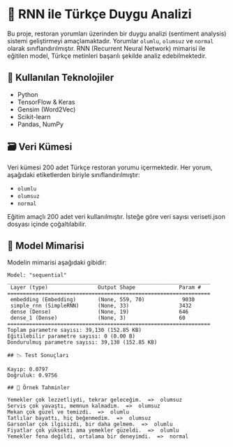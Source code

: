# 🤖 RNN ile Türkçe Duygu Analizi

Bu proje, restoran yorumları üzerinden bir duygu analizi (sentiment analysis) sistemi geliştirmeyi amaçlamaktadır. Yorumlar `olumlu`, `olumsuz` ve `normal` olarak sınıflandırılmıştır. RNN (Recurrent Neural Network) mimarisi ile eğitilen model, Türkçe metinleri başarılı şekilde analiz edebilmektedir.

## 🧠 Kullanılan Teknolojiler

- Python
- TensorFlow & Keras
- Gensim (Word2Vec)
- Scikit-learn
- Pandas, NumPy

## 🗃️ Veri Kümesi

Veri kümesi 200 adet Türkçe restoran yorumu içermektedir. Her yorum, aşağıdaki etiketlerden biriyle sınıflandırılmıştır:

- `olumlu`
- `olumsuz`
- `normal`

Eğitim amaçlı 200 adet veri kullanılmıştır. İsteğe göre veri sayısı veriseti.json dosyası içinde çoğaltılabilir.

## 🧱 Model Mimarisi

Modelin mimarisi aşağıdaki gibidir:

```text
Model: "sequential"
_________________________________________________________________
 Layer (type)                Output Shape              Param #   
=================================================================
 embedding (Embedding)       (None, 559, 70)            9030      
 simple_rnn (SimpleRNN)      (None, 33)                3432      
 dense (Dense)               (None, 19)                646       
 dense_1 (Dense)             (None, 3)                 60        
=================================================================
Toplam parametre sayısı: 39,130 (152.85 KB)  
Eğitilebilir parametre sayısı: 0 (0.00 B) 
Dondurulmuş parametre sayısı: 39,130 (152.85 KB)

## 📉 Test Sonuçları

Kayıp: 0.0797
Doğruluk: 0.9756

## 🧪 Örnek Tahminler

Yemekler çok lezzetliydi, tekrar geleceğim.  =>  olumsuz
Servis çok yavaştı, memnun kalmadım.  =>  olumsuz
Mekan çok güzel ve temizdi.  =>  olumlu
Tatlılar bayattı, hiç beğenmedim.  =>  olumsuz
Garsonlar çok ilgisizdi, bir daha gelmem.  =>  olumlu
Fiyatlar çok yüksekti ama yemekler güzeldi.  =>  olumlu
Yemekler fena değildi, ortalama bir deneyimdi.  =>  normal
